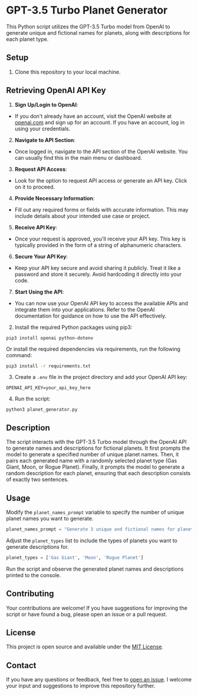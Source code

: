 # GPT-3.5 Turbo Planet Generator

This Python script utilizes the GPT-3.5 Turbo model from OpenAI to generate unique and fictional names for planets, along with descriptions for each planet type.

## Setup

1. Clone this repository to your local machine.

## Retrieving OpenAI API Key

   1. **Sign Up/Login to OpenAI**:
   - If you don't already have an account, visit the OpenAI website at               
   [openai.com](https://openai.com) and sign up for an account. If you have an account,      log in using your credentials.

   2. **Navigate to API Section**:
   - Once logged in, navigate to the API section of the OpenAI website. You can usually      find this in the main menu or dashboard.

   3. **Request API Access**:
   - Look for the option to request API access or generate an API key. Click on it to        proceed.

   4. **Provide Necessary Information**:
   - Fill out any required forms or fields with accurate information. This may include       details about your intended use case or project.

   5. **Receive API Key**:
   - Once your request is approved, you'll receive your API key. This key is typically       provided in the form of a string of alphanumeric characters.

   6. **Secure Your API Key**:
   - Keep your API key secure and avoid sharing it publicly. Treat it like a password and    store it securely. Avoid hardcoding it directly into your code.

   7. **Start Using the API**:
   - You can now use your OpenAI API key to access the available APIs and integrate them     into your applications. Refer to the OpenAI documentation for guidance on how to use      the API effectively.


2. Install the required Python packages using pip3:

```
pip3 install openai python-dotenv
```
  Or install the required dependencies via requirements, run the following command:

```bash
pip3 install -r requirements.txt
```

3. Create a `.env` file in the project directory and add your OpenAI API key:

```
OPENAI_API_KEY=your_api_key_here
```

4. Run the script:

```
python3 planet_generator.py
```

## Description

The script interacts with the GPT-3.5 Turbo model through the OpenAI API to generate names and descriptions for fictional planets. It first prompts the model to generate a specified number of unique planet names. Then, it pairs each generated name with a randomly selected planet type (Gas Giant, Moon, or Rogue Planet). Finally, it prompts the model to generate a random description for each planet, ensuring that each description consists of exactly two sentences.

## Usage

Modify the `planet_names_prompt` variable to specify the number of unique planet names you want to generate.

```python
planet_names_prompt = "Generate 3 unique and fictional names for planets."
```

Adjust the `planet_types` list to include the types of planets you want to generate descriptions for.

```python
planet_types = ['Gas Giant', 'Moon', 'Rogue Planet']
```

Run the script and observe the generated planet names and descriptions printed to the console.


## Contributing

Your contributions are welcome! If you have suggestions for improving the script or have found a bug, please open an issue or a pull request.

## License

This project is open source and available under the [MIT License](LICENSE).

## Contact

If you have any questions or feedback, feel free to [open an issue](https://github.com/b8234/Azure-AI-Projects/issues/new). I welcome your input and suggestions to improve this repository further.
